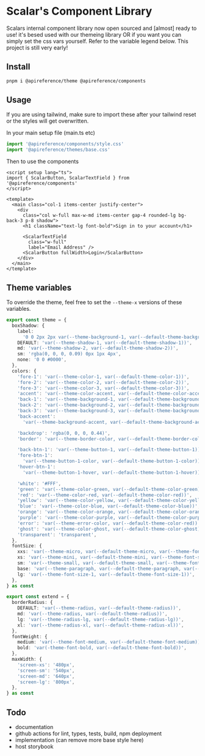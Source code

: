 # Scalar's Component Library

Scalars internal component library now open sourced and [almost] ready to use! it's besed used with our themeing library OR if you want you can simply set the css vars yourself. Refer to the variable legend below. This project is still very early!

## Install

```bash
pnpm i @apireference/theme @apireference/components
```

## Usage

If you are using tailwind, make sure to import these after your tailwind reset or the styles will get overwritten.

In your main setup file (main.ts etc)

```ts
import '@apireference/components/style.css'
import '@apireference/themes/base.css'
```

Then to use the components

```vue
<script setup lang="ts">
import { ScalarButton, ScalarTextField } from '@apireference/components'
</script>

<template>
  <main class="col-1 items-center justify-center">
    <div
      class="col w-full max-w-md items-center gap-4 rounded-lg bg-back-3 p-8 shadow">
      <h1 className="text-lg font-bold">Sign in to your account</h1>

      <ScalarTextField
        class="w-full"
        label="Email Address" />
      <ScalarButton fullWidth>Login</ScalarButton>
    </div>
  </main>
</template>
```

## Theme variables

To override the theme, feel free to set the `--theme-x` versions of these variables.

```ts
export const theme = {
  boxShadow: {
    label:
      '0 0 2px 2px var(--theme-background-1, var(--default-theme-background-1))',
    DEFAULT: 'var(--theme-shadow-1, var(--default-theme-shadow-1))',
    md: 'var(--theme-shadow-2, var(--default-theme-shadow-2))',
    sm: 'rgba(0, 0, 0, 0.09) 0px 1px 4px',
    none: '0 0 #0000',
  },
  colors: {
    'fore-1': 'var(--theme-color-1, var(--default-theme-color-1))',
    'fore-2': 'var(--theme-color-2, var(--default-theme-color-2))',
    'fore-3': 'var(--theme-color-3, var(--default-theme-color-3))',
    'accent': 'var(--theme-color-accent, var(--default-theme-color-accent))',
    'back-1': 'var(--theme-background-1, var(--default-theme-background-1))',
    'back-2': 'var(--theme-background-2, var(--default-theme-background-2))',
    'back-3': 'var(--theme-background-3, var(--default-theme-background-3))',
    'back-accent':
      'var(--theme-background-accent, var(--default-theme-background-accent))',

    'backdrop': 'rgba(0, 0, 0, 0.44)',
    'border': 'var(--theme-border-color, var(--default-theme-border-color))',

    'back-btn-1': 'var(--theme-button-1, var(--default-theme-button-1))',
    'fore-btn-1':
      'var(--theme-button-1-color, var(--default-theme-button-1-color))',
    'hover-btn-1':
      'var(--theme-button-1-hover, var(--default-theme-button-1-hover))',

    'white': '#FFF',
    'green': 'var(--theme-color-green, var(--default-theme-color-green))',
    'red': 'var(--theme-color-red, var(--default-theme-color-red))',
    'yellow': 'var(--theme-color-yellow, var(--default-theme-color-yellow))',
    'blue': 'var(--theme-color-blue, var(--default-theme-color-blue))',
    'orange': 'var(--theme-color-orange, var(--default-theme-color-orange))',
    'purple': 'var(--theme-color-purple, var(--default-theme-color-purple))',
    'error': 'var(--theme-error-color, var(--default-theme-color-red))',
    'ghost': 'var(--theme-color-ghost, var(--default-theme-color-ghost))',
    'transparent': 'transparent',
  },
  fontSize: {
    xxs: 'var(--theme-micro, var(--default-theme-micro, var(--theme-font-size-5, var(--default-theme-font-size-5))))',
    xs: 'var(--theme-mini, var(--default-theme-mini, var(--theme-font-size-4, var(--default-theme-font-size-4))))',
    sm: 'var(--theme-small, var(--default-theme-small, var(--theme-font-size-3, var(--default-theme-font-size-3))))',
    base: 'var(--theme-paragraph, var(--default-theme-paragraph, var(--theme-font-size-2, var(--default-theme-font-size-2))))',
    lg: 'var(--theme-font-size-1, var(--default-theme-font-size-1))',
  },
} as const

export const extend = {
  borderRadius: {
    DEFAULT: 'var(--theme-radius, var(--default-theme-radius))',
    md: 'var(--theme-radius, var(--default-theme-radius))',
    lg: 'var(--theme-radius-lg, var(--default-theme-radius-lg))',
    xl: 'var(--theme-radius-xl, var(--default-theme-radius-xl))',
  },
  fontWeight: {
    medium: 'var(--theme-font-medium, var(--default-theme-font-medium))',
    bold: 'var(-theme-font-bold, var(--default-theme-font-bold))',
  },
  maxWidth: {
    'screen-xs': '480px',
    'screen-sm': '540px',
    'screen-md': '640px',
    'screen-lg': '800px',
  },
} as const
```

## Todo

- documentation
- github actions for lint, types, tests, build, npm deployment
- implementation (can remove more base style here)
- host storybook
